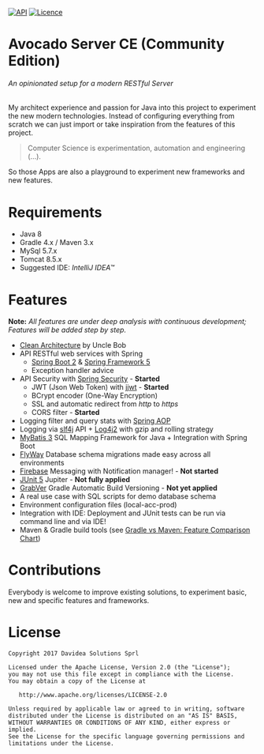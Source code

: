 [![API](https://img.shields.io/badge/SpringBoot2-M3-green.svg?style=flat)](https://github.com/spring-projects/spring-boot/wiki)
[![Licence](https://img.shields.io/badge/Licence-Apache2-blue.svg)](http://www.apache.org/licenses/LICENSE-2.0)

# Avocado Server CE (Community Edition)
###### An opinionated setup for a modern RESTful Server
My architect experience and passion for Java into this project to experiment the new modern technologies.
Instead of configuring everything from scratch we can just import or take inspiration from the features of this project.

> Computer Science is experimentation, automation and engineering (...).

So those Apps are also a playground to experiment new frameworks and new features.

# Requirements
- Java 8
- Gradle 4.x / Maven 3.x
- MySql 5.7.x
- Tomcat 8.5.x
- Suggested IDE: _IntelliJ IDEA™_

# Features
**Note:** _All features are under deep analysis with continuous development; Features will be added step by step._

- [Clean Architecture](https://8thlight.com/blog/uncle-bob/2012/08/13/the-clean-architecture.html) by Uncle Bob
- API RESTful web services with Spring
  - [Spring Boot 2](https://github.com/spring-projects/spring-boot/wiki) & [Spring Framework 5](https://github.com/spring-projects/spring-framework)
  - Exception handler advice
- API Security with [Spring Security](https://docs.spring.io/spring-security/site/docs/5.0.0.M3/reference/htmlsingle/) - **Started** 
  - JWT (Json Web Token) with [jjwt](https://github.com/jwtk/jjwt) - **Started**
  - BCrypt encoder (One-Way Encryption)
  - SSL and automatic redirect from _http_ to _https_
  - CORS filter - **Started**
- Logging filter and query stats with [Spring AOP](https://docs.spring.io/spring/docs/5.0.0.RC3/spring-framework-reference/core.html#aop)
- Logging via [slf4j](https://www.slf4j.org/) API + [Log4j2](https://logging.apache.org/log4j/2.x/) with gzip and rolling strategy
- [MyBatis 3](http://www.mybatis.org/mybatis-3) SQL Mapping Framework for Java + Integration with Spring Boot
- [FlyWay](https://flywaydb.org/) Database schema migrations made easy across all environments
- [Firebase](https://github.com/firebase/quickstart-android) Messaging with Notification manager! - **Not started**
- [JUnit 5](http://junit.org/junit5/) Jupiter - **Not fully applied**
- [GrabVer](https://github.com/davideas/grabver) Gradle Automatic Build Versioning - **Not yet applied**
- A real use case with SQL scripts for demo database schema
- Environment configuration files (local-acc-prod)
- Integration with IDE: Deployment and JUnit tests can be run via command line and via IDE!
- Maven & Gradle build tools (see [Gradle vs Maven: Feature Comparison Chart](https://gradle.org/maven-vs-gradle/))


# Contributions
Everybody is welcome to improve existing solutions, to experiment basic, new and specific features and frameworks.

# License

    Copyright 2017 Davidea Solutions Sprl

    Licensed under the Apache License, Version 2.0 (the "License");
    you may not use this file except in compliance with the License.
    You may obtain a copy of the License at

       http://www.apache.org/licenses/LICENSE-2.0

    Unless required by applicable law or agreed to in writing, software
    distributed under the License is distributed on an "AS IS" BASIS,
    WITHOUT WARRANTIES OR CONDITIONS OF ANY KIND, either express or implied.
    See the License for the specific language governing permissions and
    limitations under the License.